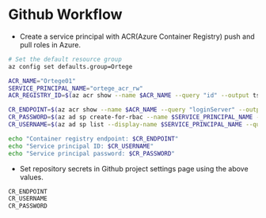 # Github Workflow

- Create a service principal with ACR(Azure Container Registry) push and pull roles in Azure.
```sh
# Set the default resource group
az config set defaults.group=Ortege

ACR_NAME="Ortege01"
SERVICE_PRINCIPAL_NAME="ortege_acr_rw"
ACR_REGISTRY_ID=$(az acr show --name $ACR_NAME --query "id" --output tsv)

CR_ENDPOINT=$(az acr show --name $ACR_NAME --query "loginServer" --output tsv)
CR_PASSWORD=$(az ad sp create-for-rbac --name $SERVICE_PRINCIPAL_NAME --scopes $ACR_REGISTRY_ID --role acrpush --query "password" --output tsv)
CR_USERNAME=$(az ad sp list --display-name $SERVICE_PRINCIPAL_NAME --query "[].appId" --output tsv)

echo "Container registry endpoint: $CR_ENDPOINT"
echo "Service principal ID: $CR_USERNAME"
echo "Service principal password: $CR_PASSWORD"
```

- Set repository secrets in Github project settings page using the above values.
```sh
CR_ENDPOINT
CR_USERNAME
CR_PASSWORD
```
